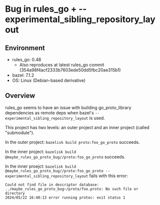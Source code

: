 # Bug in rules_go + --experimental_sibling_repository_layout

## Environment

* rules_go: 0.48
  * Also reproduces at latest rules_go commit (354a98f4acf2333b7603ede50dd5fbc20ae315b1)
* bazel: 7.1.2
* OS: Linux (Debian-based derivative)

## Overview

rules_go seems to have an issue with building go_proto_library dependencies as remote deps when bazel's `--experimental_sibling_repository_layout` is used.

This project has two levels: an outer project and an inner project (called "submodule").

In the outer project: `bazelisk build proto:foo_go_proto` succeeds.

In the inner project: `bazelisk build @maybe_rules_go_proto_bug//proto:foo_go_proto` succeeds.

In the inner proejct: `bazelisk build @maybe_rules_go_proto_bug//proto:foo_go_proto --experimental_sibling_repository_layout` fails with this error:

```
Could not find file in descriptor database: ../maybe_rules_go_proto_bug~/proto/foo.proto: No such file or directory
2024/05/22 16:40:13 error running protoc: exit status 1
```
